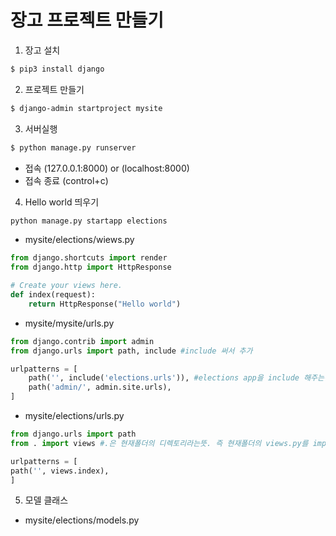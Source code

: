 # 장고 프로젝트 만들기

1. 장고 설치

```bash
$ pip3 install django 
```

2. 프로젝트 만들기

```bash
$ django-admin startproject mysite
```

3. 서버실행

```bash
$ python manage.py runserver
```

- 접속 (127.0.0.1:8000) or (localhost:8000)
- 접속 종료 (control+c)

4. Hello world 띄우기

```bash
python manage.py startapp elections
```

- mysite/elections/wiews.py

```python
from django.shortcuts import render
from django.http import HttpResponse

# Create your views here.
def index(request):
	return HttpResponse("Hello world")
```

- mysite/mysite/urls.py

```python
from django.contrib import admin
from django.urls import path, include #include 써서 추가

urlpatterns = [
	path('', include('elections.urls')), #elections app을 include 해주는것임. 
    path('admin/', admin.site.urls),
]
```

- mysite/elections/urls.py

```python
from django.urls import path
from . import views #.은 현재폴더의 디렉토리라는뜻. 즉 현재폴더의 views.py를 import하는것임

urlpatterns = [
path('', views.index),
]
```

5. 모델 클래스

- mysite/elections/models.py